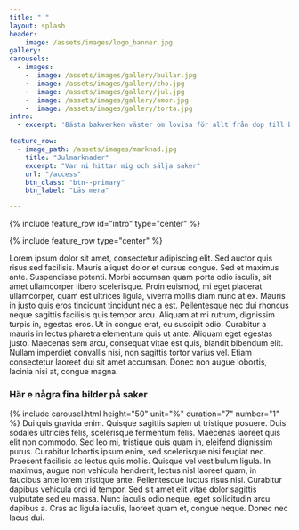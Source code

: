 ```yaml
---
title: " "
layout: splash
header:
    image: /assets/images/logo_banner.jpg
gallery:
carousels:
  - images: 
    -  image: /assets/images/gallery/bullar.jpg  
    -  image: /assets/images/gallery/cho.jpg  
    -  image: /assets/images/gallery/jul.jpg  
    -  image: /assets/images/gallery/smor.jpg  
    -  image: /assets/images/gallery/torta.jpg
intro: 
  - excerpt: 'Bästa bakverken väster om lovisa för allt från dop till begravning'

feature_row:
  - image_path: /assets/images/marknad.jpg
    title: "Julmarknader"
    excerpt: "Var ni hittar mig och sälja saker"
    url: "/access"
    btn_class: "btn--primary"
    btn_label: "Läs mera"

---
```

{% include feature_row id="intro" type="center" %}


{% include feature_row  type="center" %}



 Lorem ipsum dolor sit amet, consectetur adipiscing elit. Sed auctor quis risus sed facilisis. Mauris aliquet dolor et cursus congue. Sed et maximus ante. Suspendisse potenti. Morbi accumsan quam porta odio iaculis, sit amet ullamcorper libero scelerisque. Proin euismod, mi eget placerat ullamcorper, quam est ultrices ligula, viverra mollis diam nunc at ex. Mauris in justo quis eros tincidunt tincidunt nec a est. Pellentesque nec dui rhoncus neque sagittis facilisis quis tempor arcu. Aliquam at mi rutrum, dignissim turpis in, egestas eros. Ut in congue erat, eu suscipit odio. Curabitur a mauris in lectus pharetra elementum quis ut ante. Aliquam eget egestas justo. Maecenas sem arcu, consequat vitae est quis, blandit bibendum elit. Nullam imperdiet convallis nisi, non sagittis tortor varius vel. Etiam consectetur laoreet dui sit amet accumsan. Donec non augue lobortis, lacinia nisi at, congue magna.

### Här e några fina bilder på saker

 {% include carousel.html height="50" unit="%" duration="7" number="1" %}
Dui quis gravida enim. Quisque sagittis sapien ut tristique posuere. Duis sodales ultricies felis, scelerisque fermentum felis. Maecenas laoreet quis elit non commodo. Sed leo mi, tristique quis quam in, eleifend dignissim purus. Curabitur lobortis ipsum enim, sed scelerisque nisi feugiat nec. Praesent facilisis ac lectus quis mollis. Quisque vel vestibulum ligula. In maximus, augue non vehicula hendrerit, lectus nisl laoreet quam, in faucibus ante lorem tristique ante. Pellentesque luctus risus nisi. Curabitur dapibus vehicula orci id tempor. Sed sit amet elit vitae dolor sagittis vulputate sed eu massa. Nunc iaculis odio neque, eget sollicitudin arcu dapibus a. Cras ac ligula iaculis, laoreet quam et, congue neque. Donec nec lacus dui. 

